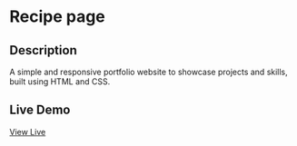 # Recipe page  

## Description
A simple and responsive portfolio website to showcase projects and skills, built using HTML and CSS.

## Live Demo
[View Live ](https://recipe-page-develoeperdjh.netlify.app/)
